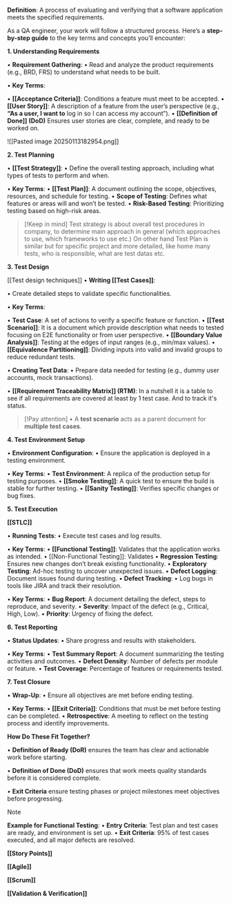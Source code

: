 **Definition**: A process of evaluating and verifying that a software application meets the specified requirements.

As a QA engineer, your work will follow a structured process. Here’s a **step-by-step guide** to the key terms and concepts you’ll encounter:

**1. Understanding Requirements**

• **Requirement Gathering**:
• Read and analyze the product requirements (e.g., BRD, FRS) to understand what needs to be built.

• **Key Terms**:

• **[[Acceptance Criteria]]**: Conditions a feature must meet to be accepted.
• **[[User Story]]**: A description of a feature from the user’s perspective (e.g., **“As a user, I want to** log in so I can access my account”).
• **[[Definition of Done]] (DoD)** Ensures user stories are clear, complete, and ready to be worked on.

![[Pasted image 20250113182954.png]]


**2. Test Planning**

• **[[Test Strategy]]**:
• Define the overall testing approach, including what types of tests to perform and when.

• **Key Terms**:
• **[[Test Plan]]**: A document outlining the scope, objectives, resources, and schedule for testing.
• **Scope of Testing**: Defines what features or areas will and won’t be tested.
• **Risk-Based Testing**: Prioritizing testing based on high-risk areas.

> [!Keep in mind]
> Test strategy is about overall test procedures in company, to determine main approach in general (which approaches to use, which frameworks to use etc.)
> On other hand Test Plan is similar but for specific project and more detailed, like home many tests, who is responsible, what are test datas etc.
> 

**3. Test Design**

[[Test design techniques]]
• **Writing [[Test Cases]]**:

• Create detailed steps to validate specific functionalities.

• **Key Terms**:

• **Test Case**: A set of actions to verify a specific feature or function.
• **[[Test Scenario]]**: It is a document which provide description what needs to tested focusing on E2E functionality or from user perspective.
• **[[Boundary Value Analysis]]**: Testing at the edges of input ranges (e.g., min/max values).
• **[[Equivalence Partitioning]]**: Dividing inputs into valid and invalid groups to reduce redundant tests.

• **Creating Test Data**:
• Prepare data needed for testing (e.g., dummy user accounts, mock transactions).

• **[[Requirement Traceability Matrix]] (RTM)**: In a nutshell it is a table to see if all requirements are covered at least by 1 test case. And to track it's status.


> [!Pay attention]
> • A **test scenario** acts as a parent document for **multiple test cases**.
> 

**4. Test Environment Setup**

• **Environment Configuration**:
• Ensure the application is deployed in a testing environment.

• **Key Terms**:
• **Test Environment**: A replica of the production setup for testing purposes.
• **[[Smoke Testing]]**: A quick test to ensure the build is stable for further testing.
• **[[Sanity Testing]]**: Verifies specific changes or bug fixes.


**5. Test Execution**

**[[STLC]]**


• **Running Tests**:
• Execute test cases and log results.

• **Key Terms**:
• **[[Functional Testing]]**: Validates that the application works as intended. 
• [[Non-Functional Testing]]: Validates 
• **Regression Testing**: Ensures new changes don’t break existing functionality.
• **Exploratory Testing**: Ad-hoc testing to uncover unexpected issues.
• **Defect Logging**: Document issues found during testing.
• **Defect Tracking**:
• Log bugs in tools like JIRA and track their resolution.

• **Key Terms**:
• **Bug Report**: A document detailing the defect, steps to reproduce, and severity.
• **Severity**: Impact of the defect (e.g., Critical, High, Low).
• **Priority**: Urgency of fixing the defect.

**6. Test Reporting**

• **Status Updates**:
• Share progress and results with stakeholders.

• **Key Terms**:
• **Test Summary Report**: A document summarizing the testing activities and outcomes.
• **Defect Density**: Number of defects per module or feature.
• **Test Coverage**: Percentage of features or requirements tested.


**7. Test Closure**

• **Wrap-Up**:
• Ensure all objectives are met before ending testing.

• **Key Terms**:
• **[[Exit Criteria]]**: Conditions that must be met before testing can be completed.
• **Retrospective**: A meeting to reflect on the testing process and identify improvements.


**How Do These Fit Together?**

• **Definition of Ready (DoR)** ensures the team has clear and actionable work before starting.

• **Definition of Done (DoD)** ensures that work meets quality standards before it is considered complete.

• **Exit Criteria** ensure testing phases or project milestones meet objectives before progressing.




> [!NOTE]
> **Example for Functional Testing**:
> • **Entry Criteria**: Test plan and test cases are ready, and environment is set up.
> • **Exit Criteria**: 95% of test cases executed, and all major defects are resolved.



**[[Story Points]]**

**[[Agile]]**

**[[Scrum]]**

**[[Validation & Verification]]**

